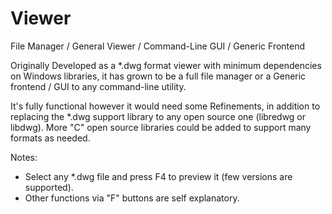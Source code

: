 # Viewer
File Manager / General Viewer / Command-Line GUI / Generic Frontend

Originally Developed as a *.dwg format viewer with minimum dependencies on Windows libraries,
it has grown to be a full file manager or a Generic frontend / GUI to any command-line utility.

It's fully functional however it would need some Refinements, in addition to replacing the *.dwg 
support library to any open source one (libredwg or libdwg). More "C" open source libraries could 
be added to support many formats as needed.

Notes: 
- Select any *.dwg file and press F4 to preview it (few versions are supported).
- Other functions via "F" buttons are self explanatory.
